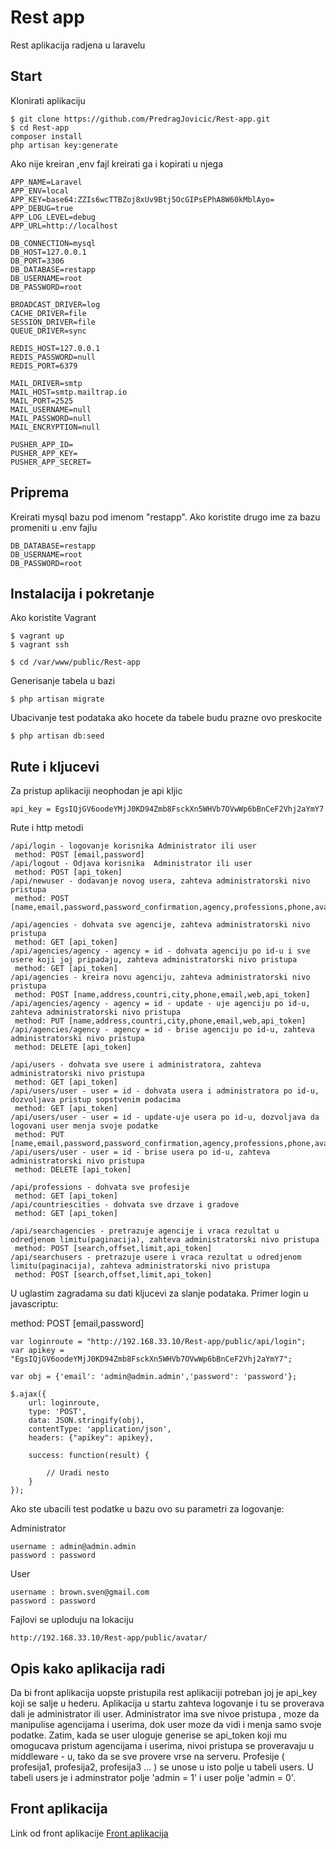 # Rest app

Rest aplikacija radjena u laravelu

## Start

Klonirati aplikaciju

```
$ git clone https://github.com/PredragJovicic/Rest-app.git
$ cd Rest-app
composer install
php artisan key:generate
```

Ako nije kreiran ,env fajl kreirati ga i kopirati u njega

```
APP_NAME=Laravel
APP_ENV=local
APP_KEY=base64:ZZIs6wcTTBZoj8xUv9Btj5OcGIPsEPhA8W60kMblAyo=
APP_DEBUG=true
APP_LOG_LEVEL=debug
APP_URL=http://localhost

DB_CONNECTION=mysql
DB_HOST=127.0.0.1
DB_PORT=3306
DB_DATABASE=restapp
DB_USERNAME=root
DB_PASSWORD=root

BROADCAST_DRIVER=log
CACHE_DRIVER=file
SESSION_DRIVER=file
QUEUE_DRIVER=sync

REDIS_HOST=127.0.0.1
REDIS_PASSWORD=null
REDIS_PORT=6379

MAIL_DRIVER=smtp
MAIL_HOST=smtp.mailtrap.io
MAIL_PORT=2525
MAIL_USERNAME=null
MAIL_PASSWORD=null
MAIL_ENCRYPTION=null

PUSHER_APP_ID=
PUSHER_APP_KEY=
PUSHER_APP_SECRET=
```

## Priprema

Kreirati mysql bazu pod imenom "restapp".
Ako koristite drugo ime za bazu promeniti u .env fajlu

```
DB_DATABASE=restapp
DB_USERNAME=root
DB_PASSWORD=root
```

## Instalacija i pokretanje

Ako koristite Vagrant

```
$ vagrant up
$ vagrant ssh

$ cd /var/www/public/Rest-app
```

Generisanje tabela u bazi

```
$ php artisan migrate
```

Ubacivanje test podataka ako hocete da tabele budu prazne ovo preskocite

```
$ php artisan db:seed
```

## Rute i kljucevi

Za pristup aplikaciji neophodan je api kljic

```
api_key = EgsIQjGV6oodeYMjJ0KD94Zmb8FsckXn5WHVb7OVwWp6bBnCeF2Vhj2aYmY7
```

Rute i http metodi 

```
/api/login - logovanje korisnika Administrator ili user
 method: POST [email,password] 
/api/logout - Odjava korisnika  Administrator ili user 
 method: POST [api_token] 
/api/newuser - dodavanje novog usera, zahteva administratorski nivo pristupa 
 method: POST [name,email,password,password_confirmation,agency,professions,phone,avatar,api_token] 
  
/api/agencies - dohvata sve agencije, zahteva administratorski nivo pristupa
 method: GET [api_token] 
/api/agencies/agency - agency = id - dohvata agenciju po id-u i sve usere koji joj pripadaju, zahteva administratorski nivo pristupa 
 method: GET [api_token] 
/api/agencies - kreira novu agenciju, zahteva administratorski nivo pristupa 
 method: POST [name,address,countri,city,phone,email,web,api_token] 
/api/agencies/agency - agency = id - update - uje agenciju po id-u, zahteva administratorski nivo pristupa 
 method: PUT [name,address,countri,city,phone,email,web,api_token] 
/api/agencies/agency - agency = id - brise agenciju po id-u, zahteva administratorski nivo pristupa 
 method: DELETE [api_token] 
  
/api/users - dohvata sve usere i administratora, zahteva administratorski nivo pristupa 
 method: GET [api_token] 
/api/users/user - user = id - dohvata usera i administratora po id-u, dozvoljava pristup sopstvenim podacima 
 method: GET [api_token] 
/api/users/user - user = id - update-uje usera po id-u, dozvoljava da logovani user menja svoje podatke 
 method: PUT [name,email,password,password_confirmation,agency,professions,phone,avatar,api_token] 
/api/users/user - user = id - brise usera po id-u, zahteva administratorski nivo pristupa 
 method: DELETE [api_token] 
  
/api/professions - dohvata sve profesije 
 method: GET [api_token] 
/api/countriescities - dohvata sve drzave i gradove 
 method: GET [api_token] 
 
/api/searchagencies - pretrazuje agencije i vraca rezultat u odredjenom limitu(paginacija), zahteva administratorski nivo pristupa 
 method: POST [search,offset,limit,api_token] 
/api/searchusers - pretrazuje usere i vraca rezultat u odredjenom limitu(paginacija), zahteva administratorski nivo pristupa 
 method: POST [search,offset,limit,api_token] 
```  
  
U uglastim zagradama su dati kljucevi za slanje podataka. Primer login u javascriptu:

method: POST [email,password] 

```
var loginroute = "http://192.168.33.10/Rest-app/public/api/login";
var apikey = "EgsIQjGV6oodeYMjJ0KD94Zmb8FsckXn5WHVb7OVwWp6bBnCeF2Vhj2aYmY7";

var obj = {'email': 'admin@admin.admin','password': 'password'};

$.ajax({
    url: loginroute,
    type: 'POST',
	data: JSON.stringify(obj),
	contentType: 'application/json',
	headers: {"apikey": apikey},
	
    success: function(result) {
			
		// Uradi nesto
    }
});
```
  
Ako ste ubacili test podatke u bazu ovo su parametri za logovanje:

Administrator  

```
username : admin@admin.admin
password : password
```

User

```
username : brown.sven@gmail.com
password : password
```

Fajlovi se uploduju na lokaciju

```
http://192.168.33.10/Rest-app/public/avatar/
```
 
## Opis kako aplikacija radi

Da bi front aplikacija uopste pristupila rest aplikaciji potreban joj je api_key koji se salje u hederu.
Aplikacija u startu zahteva logovanje i tu se proverava dali je administrator ili user. Administrator ima sve nivoe pristupa
, moze da manipulise agencijama i userima, dok user moze da vidi i menja samo svoje podatke.
Zatim, kada se user uloguje generise se api_token koji mu omogucava pristum agencijama i userima, nivoi pristupa se proveravaju
u middleware - u, tako da se sve provere vrse na serveru. 
Profesije ( profesija1, profesija2, profesija3 ... ) se unose u isto polje u tabeli users.
U tabeli users je i adminstrator polje 'admin = 1' i user polje 'admin = 0'.

## Front aplikacija
Link od front aplikacije [Front aplikacija](https://github.com/PredragJovicic/Front-App)
